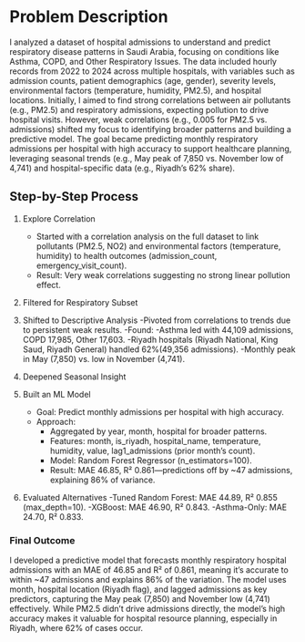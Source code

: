 # Problem Description

I analyzed a dataset of hospital admissions to understand and predict respiratory disease patterns in Saudi Arabia, focusing on conditions like Asthma, COPD, and Other Respiratory Issues. The data included hourly records from 2022 to 2024 across multiple hospitals, with variables such as admission counts, patient demographics (age, gender), severity levels, environmental factors (temperature, humidity, PM2.5), and hospital locations. Initially, I aimed to find strong correlations between air pollutants (e.g., PM2.5) and respiratory admissions, expecting pollution to drive hospital visits. However, weak correlations (e.g., 0.005 for PM2.5 vs. admissions) shifted my focus to identifying broader patterns and building a predictive model. The goal became predicting monthly respiratory admissions per hospital with high accuracy to support healthcare planning, leveraging seasonal trends (e.g., May peak of 7,850 vs. November low of 4,741) and hospital-specific data (e.g., Riyadh’s 62% share).

## Step-by-Step Process

1. Explore Correlation
    - Started with a correlation analysis on the full dataset to link pollutants (PM2.5, NO2) and environmental factors (temperature, humidity) to health outcomes (admission_count, emergency_visit_count).
    - Result: Very weak correlations suggesting no strong linear pollution effect.
1. Filtered for Respiratory Subset
1. Shifted to Descriptive Analysis
    -Pivoted from correlations to trends due to persistent weak results.
        -Found:
            -Asthma led with 44,109 admissions, COPD 17,985, Other 17,603.
            -Riyadh hospitals (Riyadh National, King Saud, Riyadh General) handled 62%(49,356 admissions).
            -Monthly peak in May (7,850) vs. low in November (4,741).
1. Deepened Seasonal Insight
1. Built an ML Model
    - Goal: Predict monthly admissions per hospital with high accuracy.
    - Approach:
        - Aggregated by year, month, hospital for broader patterns.
        - Features: month, is_riyadh, hospital_name, temperature, humidity, value,  lag1_admissions (prior month’s count).
        - Model: Random Forest Regressor (n_estimators=100).
        - Result: MAE 46.85, R² 0.861—predictions off by ~47 admissions, explaining 86% of variance.

1. Evaluated Alternatives
    -Tuned Random Forest: MAE 44.89, R² 0.855 (max_depth=10).
    -XGBoost: MAE 46.90, R² 0.843.
    -Asthma-Only: MAE 24.70, R² 0.833.

### Final Outcome

I developed a predictive model that forecasts monthly respiratory hospital admissions with an MAE of 46.85 and R² of 0.861, meaning it’s accurate to within ~47 admissions and explains 86% of the variation. The model uses month, hospital location (Riyadh flag), and lagged admissions as key predictors, capturing the May peak (7,850) and November low (4,741) effectively. While PM2.5 didn’t drive admissions directly, the model’s high accuracy makes it valuable for hospital resource planning, especially in Riyadh, where 62% of cases occur.
